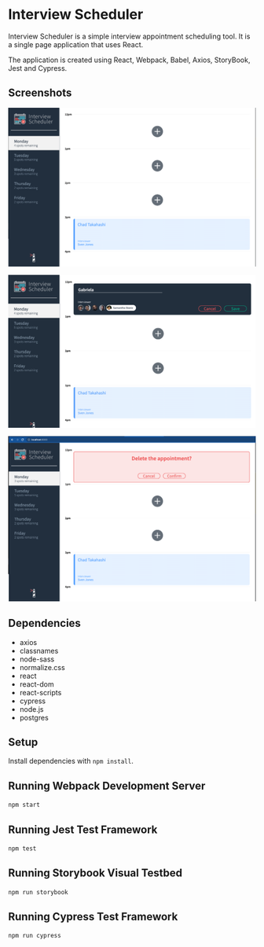 # Interview Scheduler

Interview Scheduler is a simple interview appointment scheduling tool. It is a single page application that uses React.

The application is created using React, Webpack, Babel, Axios, StoryBook, Jest and Cypress.

## Screenshots

!["Main Page"](https://github.com/gabmor38/scheduler/blob/master/public/images/Main.png?raw=true)

!["Book Appointment"](https://github.com/gabmor38/scheduler/blob/master/public/images/BookAppointment.png?raw=true)

!["Delete Appoinment"](https://github.com/gabmor38/scheduler/blob/master/public/images/Delete%20appointment.png?raw=true)

## Dependencies
- axios
- classnames
- node-sass
- normalize.css
- react
- react-dom
- react-scripts
- cypress
- node.js
- postgres

## Setup

Install dependencies with `npm install`.

## Running Webpack Development Server

```sh
npm start
```

## Running Jest Test Framework

```sh
npm test
```

## Running Storybook Visual Testbed

```sh
npm run storybook
```
## Running Cypress Test Framework

```sh
npm run cypress
```

